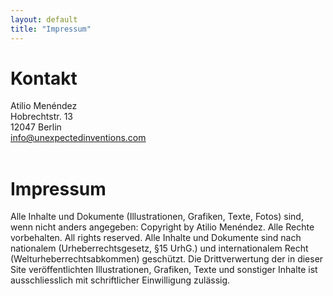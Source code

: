 ```yaml
---
layout: default
title: "Impressum"
---
```



# Kontakt

Atilio Menéndez<br>
Hobrechtstr. 13<br>
12047 Berlin<br>
[<u>info@unexpectedinventions.com</u>](mailto:info@unexpectedinventions.com)<br><br>

# Impressum

Alle Inhalte und Dokumente (Illustrationen, Grafiken, Texte, Fotos) sind, wenn nicht anders angegeben: Copyright by Atilio Menéndez. Alle Rechte vorbehalten. All rights reserved. Alle Inhalte und Dokumente sind nach nationalem (Urheberrechtsgesetz, §15 UrhG.) und internationalem Recht (Welturheberrechtsabkommen) geschützt. Die Drittverwertung der in dieser Site veröffentlichten Illustrationen, Grafiken, Texte und sonstiger Inhalte ist ausschliesslich mit schriftlicher Einwilligung zulässig.

